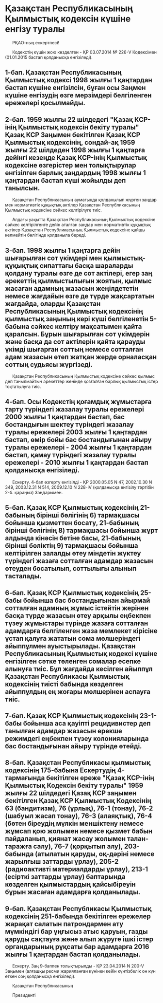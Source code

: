 # Қазақстан Республикасының Қылмыстық кодексiн күшiне енгiзу туралы

      РҚАО-ның ескертпесі!

      Кодекстің күшін жою көзделген - ҚР 03.07.2014 № 226-V Кодексімен (01.01.2015 бастап қолданысқа енгізіледі).

## 1-бап. Қазақстан Республикасының Қылмыстық кодексi 1998 жылғы 1 қаңтардан бастап күшiне енгiзiлсiн, бұған осы Заңмен күшiне енгiзудiң өзге мерзiмдерi белгiленген ережелерi қосылмайды.

## 2-бап. 1959 жылғы 22 шiлдедегi "Қазақ КСР-iнiң Қылмыстық кодексiн бекiту туралы" Қазақ КСР Заңымен бекiтiлген Қазақ КСР Қылмыстық кодексiнiң, сондай-ақ 1959 жылғы 22 шiлдеден 1998 жылғы 1 қаңтарға дейiнгi кезеңде Қазақ КСР-iнiң Қылмыстық кодексiне өзгерiстер мен толықтырулар енгiзiлген барлық заңдардың 1998 жылғы 1 қаңтардан бастап күшi жойылды деп танылсын.

      Қазақстан Республикасының аумағында қолданылып жүрген заңдар мен нормативтiк құқықтық актiлер Қазақстан Республикасының Қылмыстық кодексiне сәйкес келтiрiлуге тиiс.

      Алдағы уақытта Қазақстан Республикасының Қылмыстық кодексiне сәйкес келтiрiлгенге дейiн аталған заңдар мен нормативтiк құқықтық актiлер Қазақстан Республикасының Қылмыстық кодексiне қайшы келмейтiн бөлiгiнде қолданыла бередi.

## 3-бап. 1998 жылғы 1 қаңтарға дейiн шығарылған сот үкiмдерi мен қылмыстық-құқықтық сипаттағы басқа шараларды қолдану туралы өзге де сот актiлерi, егер заң әрекеттiң қылмыстылығын жоятын, қылмыс жасаған адамның жазасын жеңiлдететiн немесе жағдайын өзге де түрде жақсартатын жағдайда, оларды Қазақстан Республикасының Қылмыстық кодексiнiң қылмыстық заңының керi күшi белгiленетiн 5-бабына сәйкес келтiру мақсатымен қайта қаралсын. Бұрын шығарылған сот үкiмдерiн және басқа да сот актiлерiн қайта қарауды үкiмдi шығарған соттың немесе сотталған адам жазасын өтеп жатқан жерде орналасқан соттың судьясы жүргiзедi.

      Қазақстан Республикасының Қылмыстық кодексiне сәйкес қылмыс деп танылмайтын әрекеттер жөнiнде қозғалған барлық қылмыстық iстер тоқтатылуға тиiс.

## 4-бап. Осы Кодекстiң қоғамдық жұмыстарға тарту түрiндегi жазалау туралы ережелерi 2000 жылғы 1 қаңтардан бастап, бас бостандығын шектеу түріндегі жазалау туралы ережелері 2003 жылғы 1 қаңтардан бастап, өмiр бойы бас бостандығынан айыру туралы ережелерi - 2004 жылғы 1 қаңтардан бастап, қамау түріндегі жазалау туралы ережелері - 2010 жылғы 1 қаңтардан бастап қолданысқа енгізіледі.

      Ескерту. 4-бап өзгерту енгізілді - ҚР 2000.05.05 N 47, 2002.10.30 N 349, 2003.12.31 N 514, 2009.12.10 N 228-IV (қолданысқа енгізілу тәртібін 2-б. қараңыз) Заңдарымен.

## 5-бап. Қазақ КСР Қылмыстық кодексiнiң 21-бабының бiрiншi бөлiгiнiң 6) тармақшасы бойынша қызметтен босату, 21-бабының бiрiншi бөлiгiнiң 8) тармақшасы бойынша жұрт алдында кiнәсiн бетiне басы, 21-бабының бiрiншi бөлiктiң 9) тармақшасы бойынша келтiрiлген залалды өтеу мiндетiн жүктеу түрiндегi жазаға сотталған адамдар жазасын өтеуден босатылып, соттылығы алынып тасталады.

## 6-бап. Қазақ КСР Қылмыстық кодексiнiң 25-бабы бойынша бас бостандығынан айырмай сотталған адамның жұмыс iстейтiн жерiнен басқа түрде жазасын өтеу арқылы еңбекпен түзеу жұмыстары түрiнде жазаға сотталған адамдарға белгiленген жаза мемлекет кiрiсiне ұстап қалуға жататын сома мөлшерiндегi айыппұлмен ауыстырылады. Қазақстан Республикасының Қылмыстық кодексi күшiне енгiзiлген сәтке төленген сомалар есепке алынуға тиiс. Бұл жағдайда кесiлген айыппұл Қазақстан Республикасы Қылмыстық кодексiнiң тиiстi бабында көзделген айыппұлдың ең жоғары мөлшерiнен аспауға тиiс.

## 7-бап. Қазақ КСР Қылмыстық кодексiнiң 23-1-бабы бойынша аса қауiптi рецидивистер деп танылған адамдар жазасын ерекше режимдегi еңбекпен түзеу колонияларында бас бостандығынан айыру түрiнде өтейдi.

## 8-бап. Қазақстан Республикасы қылмыстық кодексiнiң 175-бабына Ескертудiң 4-тармағында бекiтiлген ереже "Қазақ КСР-iнiң Қылмыстық Кодексiн бекiту туралы" 1959 жылғы 22 шiлдедегi Қазақ КСР заңымен бекiтiлген Қазақ КСР Қылмыстық Кодексiнiң 63 (бандитизм), 76 (ұрлық), 76-1 (тонау), 76-2 (шабуыл жасап тонау), 76-3 (алаяқтық), 76-4 (бөтен бiреудiң мүлкiн меншiктену немесе жұмсап қою жолымен немесе қызмет бабын пайдаланып, қиянат жасау жолымен талан-таражға салу), 76-7 (қорқытып алу), 203-бабында (атылатын қаруды, оқ-дәрiнi немесе жарылғыш заттарды ұрлау), 205-2 (радиоактивтi материалдарды ұрлау), 213-1 (есiрткi заттарды ұрлау) баптарында көзделген қылмыстардың қайсыбiреуiн бұрын жасаған адамдарға қолданылады.

## 9-бап. Қазақстан Республикасы Қылмыстық кодексінің 251-бабында бекітілген ережелер жарақат салатын патрондармен ату мүмкіндігі бар ұңғысыз атыс қаруын, газды қаруды сақтауға және алып жүруге ішкі істер органдарының рұқсаты бар адамдарға 2016 жылғы 1 қаңтардан бастап қолданылады.

      Ескерту. Заң 9-баппен толықтырылды - ҚР 23.04.2014 N 200-V Заңымен (алғашқы ресми жарияланған күнінен кейін күнтізбелік он күн өткен соң қолданысқа енгізіледі).

      Қазақстан Республикасының

      Президентi

